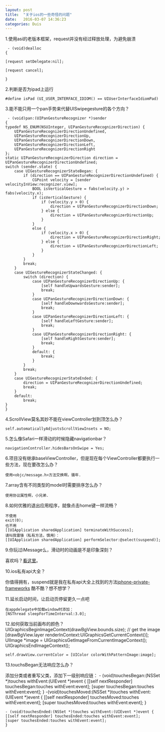 ```yaml
---
layout: post
title:  "关于ios的一些奇怪的问题"
date:   2016-03-07 14:36:23
categories: Duis
---
```

1.使用asi的老版本框架，request并没有经过释放处理，为避免崩溃

	 - (void)dealloc  
	{

	[request setDelegate:nil];

	[request cancel];

	}


2.判断是否为ipad上运行

	#define isPad (UI_USER_INTERFACE_IDIOM() == UIUserInterfaceIdiomPad)


3.能不能只用一个pan手势来代替UISwipegesture的各个方向？

	 - (void)pan:(UIPanGestureRecognizer *)sender  
	{  
	typedef NS_ENUM(NSUInteger, UIPanGestureRecognizerDirection) {  
	    UIPanGestureRecognizerDirectionUndefined,  
	    UIPanGestureRecognizerDirectionUp,  
	    UIPanGestureRecognizerDirectionDown,  
	    UIPanGestureRecognizerDirectionLeft,  
	    UIPanGestureRecognizerDirectionRight  
	};  
	static UIPanGestureRecognizerDirection direction = UIPanGestureRecognizerDirectionUndefined;  
	switch (sender.state) {  
	    case UIGestureRecognizerStateBegan: {  
	        if (direction == UIPanGestureRecognizerDirectionUndefined) {  
	            CGPoint velocity = [sender velocityInView:recognizer.view];  
	            BOOL isVerticalGesture = fabs(velocity.y) > fabs(velocity.x);  
	            if (isVerticalGesture) {  
	                if (velocity.y > 0) {  
	                    direction = UIPanGestureRecognizerDirectionDown;  
	                } else {  
	                    direction = UIPanGestureRecognizerDirectionUp;  
	                }  
	            }  
	            else {  
	                if (velocity.x > 0) {  
	                    direction = UIPanGestureRecognizerDirectionRight;  
	                } else {  
	                    direction = UIPanGestureRecognizerDirectionLeft;  
	                }  
	            }  
	        }  
	        break;  
	    }  
	    case UIGestureRecognizerStateChanged: {  
	        switch (direction) {  
	            case UIPanGestureRecognizerDirectionUp: {  
	                [self handleUpwardsGesture:sender];  
	                break;  
	            }  
	            case UIPanGestureRecognizerDirectionDown: {  
	                [self handleDownwardsGesture:sender];  
	                break;  
	            }  
	            case UIPanGestureRecognizerDirectionLeft: {  
	                [self handleLeftGesture:sender];  
	                break;  
	            }  
	            case UIPanGestureRecognizerDirectionRight: {  
	                [self handleRightGesture:sender];  
	                break;  
	            }  
	            default: {  
	                break;  
	            }  
	        }  
	        break;  
	    }  
	    case UIGestureRecognizerStateEnded: {  
	        direction = UIPanGestureRecognizerDirectionUndefined;     
	        break;  
	    }  
	    default:  
	        break;  
	}  
	} 


4.ScrollView莫名其妙不能在viewController划到顶怎么办？

	self.automaticallyAdjustsScrollViewInsets = NO;


5.怎么像Safari一样滑动的时候隐藏navigationbar？  	

	navigationController.hidesBarsOnSwipe = Yes; 


6.项目没有继承baseViewController，但是现在每个ViewController都要执行一些方法，现在要改怎么办？

	使用<objc/message.h>方法交换啊，骚年.


7.array含有不同类型的model时需要排序怎么办？

	使用协议属性啊，小兄弟.


8.如何优雅的退出应用程序，就像点击home键一样流畅？

	不使用
	exit(0);
	也不用
	[[UIApplication sharedApplication] terminateWithSuccess];
	请叫我雷锋（私有方法，慎用）：
	[[UIApplication sharedApplication] performSelector:@select(suspend)];


9.你玩过iMessage么，滑动时的动画是不是印象深刻？

喜欢吗？[看这里](https://github.com/terryworona/messages-ios)。


10.ios私有api大全？

你值得拥有，suspend就是我在私有api大全上找到的方法[iphone-private-frameworks](https://github.com/kennytm/iphone-private-frameworks/tree/master) 酷不酷？想不想学？


11.延长启动时间，让启动页停留更久一点吧

	在appdelegate中加载window时添加：
	[NSThread sleepForTimeInterval:3.0];


12.如何获取当前画布的颜色？
	UIGraphicsBeginImageContext(drawBgView.bounds.size);
	// get the image
	[drawBgView.layer renderInContext:UIGraphicsGetCurrentContext()];
	UIImage *image = UIGraphicsGetImageFromCurrentImageContext();
	UIGraphicsEndImageContext();

	self.drawView.currentColor = [UIColor colorWithPatternImage:image];

13.touchsBegan无法响应怎么办？
	
添加分类或者重写父类，添加下一级别响应链：
    - (void)touchesBegan:(NSSet *)touches withEvent:(UIEvent *)event {
    [[self nextResponder] touchesBegan:touches withEvent:event];
    [super touchesBegan:touches withEvent:event];
    }
    -(void)touchesMoved:(NSSet *)touches withEvent:(UIEvent *)event {
    [[self nextResponder] touchesMoved:touches withEvent:event];
    [super touchesMoved:touches withEvent:event];
    }
    
    - (void)touchesEnded:(NSSet *)touches withEvent:(UIEvent *)event {
    [[self nextResponder] touchesEnded:touches withEvent:event];
    [super touchesEnded:touches withEvent:event];
    }